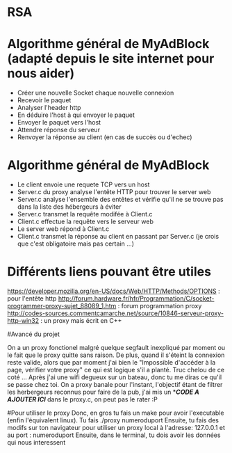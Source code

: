 # RSA


# Algorithme général de MyAdBlock (adapté depuis le site internet pour nous aider)

- Créer une nouvelle Socket chaque nouvelle connexion
- Recevoir le paquet
- Analyser l'header http
- En déduire l'host à qui envoyer le paquet
- Envoyer le paquet vers l'host
- Attendre réponse du serveur
- Renvoyer la réponse au client (en cas de succès ou d'echec)


# Algorithme général de MyAdBlock

- Le client envoie une requete TCP vers un host
- Server.c du proxy analyse l'entête HTTP pour trouver le server web
- Server.c analyse l'ensemble des entêtes et vérifie qu'il ne se trouve pas dans la liste des hébergeurs à éviter
- Server.c transmet la requête modifée à Client.c
- Client.c effectue la requête vers le serveur web
- Le server web répond à Client.c
- Client.c transmet la réponse au client en passant par Server.c (je crois que c'est obligatoire mais pas certain ...)

# Différents liens pouvant être utiles

https://developer.mozilla.org/en-US/docs/Web/HTTP/Methods/OPTIONS : pour l'entête http
http://forum.hardware.fr/hfr/Programmation/C/socket-programmer-proxy-sujet_88089_1.htm : forum programmation proxy
http://codes-sources.commentcamarche.net/source/10846-serveur-proxy-http-win32 : un proxy mais écrit en C++

#Avancé du projet

On a un proxy fonctionel malgré quelque segfault inexpliqué par moment ou le fait que le proxy quitte sans raison.
De plus, quand il s'éteint la connexion reste valide, alors que par moment j'ai bien le "Impossible d'accéder à la page, vérifier votre proxy" ce qui est logique s'il a planté. Truc chelou de ce coté ...
Après j'ai une wifi degueux sur un bateau, donc tu me diras ce qu'il se passe chez toi.
On a proxy banale pour l'instant, l'objectif étant de filtrer les herbergeurs reconnus pour faire de la pub, j'ai mis un ****CODE A AJOUTER ICI*** dans le proxy.c, on peut pas le rater :P

#Pour utiliser le proxy
Donc, en gros tu fais un make pour avoir l'executable (enfin l'équivalent linux).
Tu fais ./proxy numeroduport
Ensuite, tu fais des modifs sur ton navigateur pour utiliser un proxy local à l'adresse:
127.0.0.1 et au port : numeroduport
Ensuite, dans le terminal, tu dois avoir les données qui nous interessent
